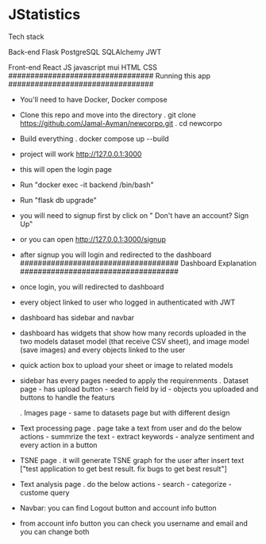 # JStatistics

Tech stack

Back-end
    Flask
    PostgreSQL
    SQLAlchemy
    JWT

Front-end
    React JS
    javascript
    mui
    HTML
    CSS
#################################
Running this app
#################################
- You'll need to have Docker, Docker compose

- Clone this repo and move into the directory
    . git clone https://github.com/Jamal-Ayman/newcorpo.git
    . cd newcorpo

- Build everything
    . docker compose up --build


- project will work http://127.0.0.1:3000

- this will open the login page

- Run "docker exec -it backend /bin/bash"

- Run "flask db upgrade"

- you will need to signup first by click on "
Don't have an account? Sign Up"

- or you can open http://127.0.0.1:3000/signup

- after signup you will login and redirected to the dashboard
####################################
Dashboard Explanation
####################################
- once login, you will redirected to dashboard

- every object linked to user who logged in authenticated with JWT

- dashboard has sidebar and navbar

- dashboard has widgets that show how many records uploaded in the two models
  dataset model (that receive CSV sheet), and image model (save images) and every 
  objects linked to the user

- quick action box to upload your sheet or image to related models

- sidebar has every pages needed to apply the requirenments
    . Dataset page
        - has upload button
        - search field by id
        - objects you uploaded and buttons to handle the featurs

    . Images page
        - same to datasets page but with different design    

- Text processing page
    . page take a text from user and do the below actions
        - summrize the text
        - extract keywords
        - analyze sentiment
        and every action in a button
- TSNE page
    . it will generate TSNE graph for the user after insert text
    ["test application to get best result.
    fix bugs to get best result"]

- Text analysis page
    . do the below actions
        - search
        - categorize
        - custome query

- Navbar: you can find Logout button and account info button

- from account info button you can check you username and email and you can
change both